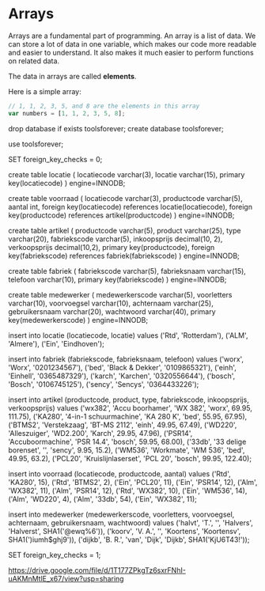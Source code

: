 # Arrays

Arrays are a fundamental part of programming. An array is a list of data. We can store a lot of data in one variable, which makes our code more readable and easier to understand. It also makes it much easier to perform functions on related data.

The data in arrays are called **elements**.

Here is a simple array:

```javascript
// 1, 1, 2, 3, 5, and 8 are the elements in this array
var numbers = [1, 1, 2, 3, 5, 8];
```
drop database if exists toolsforever;
create database toolsforever;

use toolsforever;

SET foreign_key_checks = 0;

create table locatie (
	locatiecode varchar(3),
	locatie varchar(15),
	primary key(locatiecode)
) engine=INNODB;

create table voorraad (
	locatiecode varchar(3),
	productcode varchar(5),
	aantal int,
	foreign key(locatiecode) references locatie(locatiecode),
	foreign key(productcode) references artikel(productcode)
) engine=INNODB;

create table artikel (
	productcode varchar(5),
	product varchar(25),
	type varchar(20),
	fabriekscode varchar(5),
	inkoopsprijs decimal(10, 2),
	verkoopsprijs decimal(10,2),
	primary key(productcode),
	foreign key(fabriekscode) references fabriek(fabriekscode)
) engine=INNODB;

create table fabriek (
	fabriekscode varchar(5),
	fabrieksnaam varchar(15),
	telefoon varchar(10),
	primary key(fabriekscode)
) engine=INNODB;

create table medewerker (
	medewerkerscode varchar(5),
	voorletters varchar(10),
	voorvoegsel varchar(10),
	achternaam varchar(25),
	gebruikersnaam varchar(20),
	wachtwoord varchar(40),
	primary key(medewerkerscode)
) engine=INNODB;

insert into locatie (locatiecode, locatie)
	values	('Rtd', 'Rotterdam'),
			('ALM', 'Almere'),
			('Ein', 'Eindhoven');
			
insert into fabriek (fabriekscode, fabrieksnaam, telefoon)
	values	('worx', 'Worx', '0201234567'),
			('bed', 'Black & Dekker', '0109865321'),
			('einh', 'Einhell', '0365487329'),
			('karch', 'Karchen', '0320556644'),
			('bosch', 'Bosch', '0106745125'),
			('sency', 'Sencys', '0364433226');
			
insert into artikel (productcode, product, type, fabriekscode, inkoopsprijs, verkoopsprijs)
	values	('wx382', 'Accu boorhamer', 'WX 382', 'worx', 69.95, 111.75),
			('KA280', '4-in-1 schuurmachine', 'KA 280 K', 'bed', 55.95, 67.95),
			('BTMS2', 'Verstekzaag', 'BT-MS 2112', 'einh', 49.95, 67.49),
			('WD220', 'Alleszuiger', 'WD2.200', 'Karch', 29.95, 47.96),
			('PSR14', 'Accuboormachine', 'PSR 14.4', 'bosch', 59.95, 68.00),
			('33db', '33 delige borenset', '', 'sency',	9.95,	15.2),
			('WM536', 'Workmate', 'WM 536', 'bed', 49.95, 63.2),
			('PCL20', 'Kruislijnlaserset', 'PCL 20', 'bosch', 99.95, 122.40);

insert into voorraad (locatiecode, productcode, aantal)
	values	('Rtd', 'KA280', 15),
			('Rtd', 'BTMS2', 2),
			('Ein', 'PCL20', 11),
			('Ein', 'PSR14', 12),
			('Alm', 'WX382', 11),
			('Alm', 'PSR14', 12),
			('Rtd', 'WX382', 10),
			('Ein', 'WM536', 14),
			('Alm', 'WD220', 4),
			('Alm', '33db', 54),
			('Ein', 'WX382', 11);
			
insert into medewerker (medewerkerscode, voorletters, voorvoegsel, achternaam, gebruikersnaam, wachtwoord)
	values	('halvt', 'T.', '', 'Halvers', 'Halverst',	SHA1('@ewq%6')),
			('koorv', 'V. A.', '', 'Koortens', 'Koortensv',	SHA1(')iumh$ghj9')),
			('dijkb', 'B. R.', 'van', 'Dijk', 'Dijkb',	SHA1('KjU6T43!'));

SET foreign_key_checks = 1;


https://drive.google.com/file/d/1T177ZPkgTz6sxrFNhI-uAKMnMtlE_x67/view?usp=sharing

